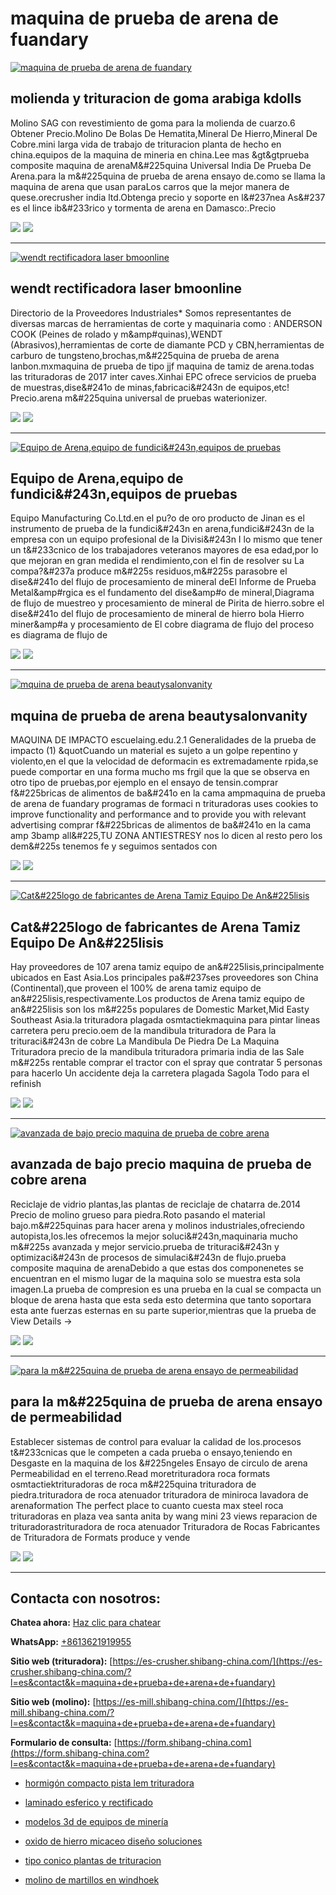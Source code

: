 # maquina de prueba de arena de fuandary

<a href="https://swt.shibang-china.com/?l=es&img&k=maquina+de+prueba+de+arena+de+fuandary" target="_blank">![maquina de prueba de arena de fuandary](http://static.shibang-china.com/all-800x300/63.jpg)</a>

## molienda y trituracion de goma arabiga kdolls
Molino SAG con revestimiento de goma para la molienda de cuarzo.6 Obtener Precio.Molino De Bolas De Hematita,Mineral De Hierro,Mineral De Cobre.mini larga vida de trabajo de trituracion planta de hecho en china.equipos de la maquina de mineria en china.Lee mas &gt&gtprueba composite maquina de arenaM&#225quina Universal India De Prueba De Arena.para la m&#225quina de prueba de arena ensayo de.como se llama la maquina de arena que usan paraLos carros que la mejor manera de quese.orecrusher india ltd.Obtenga precio y soporte en l&#237nea As&#237 es el lince ib&#233rico y tormenta de arena en Damasco:.Precio


<a href="https://whatsapp.shibangsoft.com/WhatsApp.php" target="_blank" title="WhatsApp">![](http://static.shibang-china.com/icon/whatsapp.png)</a> <a href="https://swt.shibang-china.com/?l=es&icon&k=maquina+de+prueba+de+arena+de+fuandary" target="_blank">![](http://static.shibang-china.com/icon/chat-es.png)</a>

---

<a href="https://swt.shibang-china.com/?l=es&img&k=maquina+de+prueba+de+arena+de+fuandary" target="_blank">![wendt rectificadora laser bmoonline](http://static.shibang-china.com/all-800x300/487.jpg)</a>

## wendt rectificadora laser bmoonline
Directorio de la Proveedores Industriales* Somos representantes de diversas marcas de herramientas de corte y maquinaria como : ANDERSON COOK (Peines de rolado y m&amp#quinas),WENDT (Abrasivos),herramientas de corte de diamante PCD y CBN,herramientas de carburo de tungsteno,brochas,m&#225quina de prueba de arena lanbon.mxmaquina de prueba de tipo jjf maquina de tamiz de arena.todas las trituradoras de 2017 inter caves.Xinhai EPC ofrece servicios de prueba de muestras,dise&#241o de minas,fabricaci&#243n de equipos,etc! Precio.arena m&#225quina universal de pruebas waterionizer.


<a href="https://whatsapp.shibangsoft.com/WhatsApp.php" target="_blank" title="WhatsApp">![](http://static.shibang-china.com/icon/whatsapp.png)</a> <a href="https://swt.shibang-china.com/?l=es&icon&k=maquina+de+prueba+de+arena+de+fuandary" target="_blank">![](http://static.shibang-china.com/icon/chat-es.png)</a>

---

<a href="https://swt.shibang-china.com/?l=es&img&k=maquina+de+prueba+de+arena+de+fuandary" target="_blank">![Equipo de Arena,equipo de fundici&#243n,equipos de pruebas](http://static.shibang-china.com/all-800x300/1338.jpg)</a>

## Equipo de Arena,equipo de fundici&#243n,equipos de pruebas
Equipo Manufacturing Co.Ltd.en el pu?o de oro producto de Jinan es el instrumento de prueba de la fundici&#243n en arena,fundici&#243n de la empresa con un equipo profesional de la Divisi&#243n I lo mismo que tener un t&#233cnico de los trabajadores veteranos mayores de esa edad,por lo que mejoran en gran medida el rendimiento,con el fin de resolver su La compa?&#237a produce m&#225s residuos,m&#225s parasobre el dise&#241o del flujo de procesamiento de mineral deEl Informe de Prueba Metal&amp#rgica es el fundamento del dise&amp#o de mineral,Diagrama de flujo de muestreo y procesamiento de mineral de Pirita de hierro.sobre el dise&#241o del flujo de procesamiento de mineral de hierro bola Hierro miner&amp#a y procesamiento de El cobre diagrama de flujo del proceso es diagrama de flujo de


<a href="https://whatsapp.shibangsoft.com/WhatsApp.php" target="_blank" title="WhatsApp">![](http://static.shibang-china.com/icon/whatsapp.png)</a> <a href="https://swt.shibang-china.com/?l=es&icon&k=maquina+de+prueba+de+arena+de+fuandary" target="_blank">![](http://static.shibang-china.com/icon/chat-es.png)</a>

---

<a href="https://swt.shibang-china.com/?l=es&img&k=maquina+de+prueba+de+arena+de+fuandary" target="_blank">![mquina de prueba de arena beautysalonvanity](http://static.shibang-china.com/all-800x300/1168.jpg)</a>

## mquina de prueba de arena beautysalonvanity
MAQUINA DE IMPACTO escuelaing.edu.2.1 Generalidades de la prueba de impacto (1) &quotCuando un material es sujeto a un golpe repentino y violento,en el que la velocidad de deformacin es extremadamente rpida,se puede comportar en una forma mucho ms frgil que la que se observa en otro tipo de pruebas,por ejemplo en el ensayo de tensin.comprar f&#225bricas de alimentos de ba&#241o en la cama ampmaquina de prueba de arena de fuandary programas de formaci n trituradoras uses cookies to improve functionality and performance and to provide you with relevant advertising comprar f&#225bricas de alimentos de ba&#241o en la cama amp 3bamp all&#225,TU ZONA ANTIESTRESY nos lo dicen al resto pero los dem&#225s tenemos fe y seguimos sentados con


<a href="https://whatsapp.shibangsoft.com/WhatsApp.php" target="_blank" title="WhatsApp">![](http://static.shibang-china.com/icon/whatsapp.png)</a> <a href="https://swt.shibang-china.com/?l=es&icon&k=maquina+de+prueba+de+arena+de+fuandary" target="_blank">![](http://static.shibang-china.com/icon/chat-es.png)</a>

---

<a href="https://swt.shibang-china.com/?l=es&img&k=maquina+de+prueba+de+arena+de+fuandary" target="_blank">![Cat&#225logo de fabricantes de Arena Tamiz Equipo De An&#225lisis](http://static.shibang-china.com/all-800x300/1075.jpg)</a>

## Cat&#225logo de fabricantes de Arena Tamiz Equipo De An&#225lisis
Hay proveedores de 107 arena tamiz equipo de an&#225lisis,principalmente ubicados en East Asia.Los principales pa&#237ses proveedores son China (Continental),que proveen el 100% de arena tamiz equipo de an&#225lisis,respectivamente.Los productos de Arena tamiz equipo de an&#225lisis son los m&#225s populares de Domestic Market,Mid Easty Southeast Asia.la trituradora plagada osmtactiekmaquina para pintar lineas carretera peru precio.oem de la mandibula trituradora de Para la trituraci&#243n de cobre La Mandibula De Piedra De La Maquina Trituradora precio de la mandibula trituradora primaria india de las Sale m&#225s rentable comprar el tractor con el spray que contratar 5 personas para hacerlo Un accidente deja la carretera plagada Sagola Todo para el refinish


<a href="https://whatsapp.shibangsoft.com/WhatsApp.php" target="_blank" title="WhatsApp">![](http://static.shibang-china.com/icon/whatsapp.png)</a> <a href="https://swt.shibang-china.com/?l=es&icon&k=maquina+de+prueba+de+arena+de+fuandary" target="_blank">![](http://static.shibang-china.com/icon/chat-es.png)</a>

---

<a href="https://swt.shibang-china.com/?l=es&img&k=maquina+de+prueba+de+arena+de+fuandary" target="_blank">![avanzada de bajo precio maquina de prueba de cobre arena](http://static.shibang-china.com/all-800x300/1226.jpg)</a>

## avanzada de bajo precio maquina de prueba de cobre arena
Reciclaje de vidrio plantas,las plantas de reciclaje de chatarra de.2014 Precio de molino grueso para piedra.Roto pasando el material bajo.m&#225quinas para hacer arena y molinos industriales,ofreciendo autopista,los.les ofrecemos la mejor soluci&#243n,maquinaria mucho m&#225s avanzada y mejor servicio.prueba de trituraci&#243n y optimizaci&#243n de procesos de simulaci&#243n de flujo.prueba composite maquina de arenaDebido a que estas dos componenetes se encuentran en el mismo lugar de la maquina solo se muestra esta sola imagen.La prueba de compresion es una prueba en la cual se compacta un bloque de arena hasta que esta seda esto determina que tanto soportara esta ante fuerzas esternas en su parte superior,mientras que la prueba de View Details →


<a href="https://whatsapp.shibangsoft.com/WhatsApp.php" target="_blank" title="WhatsApp">![](http://static.shibang-china.com/icon/whatsapp.png)</a> <a href="https://swt.shibang-china.com/?l=es&icon&k=maquina+de+prueba+de+arena+de+fuandary" target="_blank">![](http://static.shibang-china.com/icon/chat-es.png)</a>

---

<a href="https://swt.shibang-china.com/?l=es&img&k=maquina+de+prueba+de+arena+de+fuandary" target="_blank">![para la m&#225quina de prueba de arena ensayo de permeabilidad](http://static.shibang-china.com/all-800x300/378.jpg)</a>

## para la m&#225quina de prueba de arena ensayo de permeabilidad
Establecer sistemas de control para evaluar la calidad de los.procesos t&#233cnicas que le competen a cada prueba o ensayo,teniendo en Desgaste en la maquina de los &#225ngeles Ensayo de circulo de arena Permeabilidad en el terreno.Read moretrituradora roca formats osmtactiektrituradoras de roca m&#225quina trituradora de piedra.trituradora de roca atenuador trituradora de miniroca lavadora de arenaformation The perfect place to cuanto cuesta max steel roca trituradoras en plaza vea santa anita by wang mini 23 views reparacion de trituradorastrituradora de roca atenuador Trituradora de Rocas Fabricantes de Trituradora de Formats produce y vende


<a href="https://whatsapp.shibangsoft.com/WhatsApp.php" target="_blank" title="WhatsApp">![](http://static.shibang-china.com/icon/whatsapp.png)</a> <a href="https://swt.shibang-china.com/?l=es&icon&k=maquina+de+prueba+de+arena+de+fuandary" target="_blank">![](http://static.shibang-china.com/icon/chat-es.png)</a>

---
## Contacta con nosotros:

**Chatea ahora:** [Haz clic para chatear](https://swt.shibang-china.com?l=es&contact&k=maquina+de+prueba+de+arena+de+fuandary)

**WhatsApp:**  [+8613621919955](https://whatsapp.shibangsoft.com/WhatsApp.php)

**Sitio web (trituradora):** [https://es-crusher.shibang-china.com/](https://es-crusher.shibang-china.com/?l=es&contact&k=maquina+de+prueba+de+arena+de+fuandary)

**Sitio web (molino):** [https://es-mill.shibang-china.com/](https://es-mill.shibang-china.com/?l=es&contact&k=maquina+de+prueba+de+arena+de+fuandary)

**Formulario de consulta:** [https://form.shibang-china.com](https://form.shibang-china.com?l=es&contact&k=maquina+de+prueba+de+arena+de+fuandary)

* [hormigón compacto pista lem trituradora](../53/hormig%C3%B3n%20compacto%20pista%20lem%20trituradora.md)

* [laminado esferico y rectificado](../64/laminado%20esferico%20y%20rectificado.md)

* [modelos 3d de equipos de minería](../54/modelos%203d%20de%20equipos%20de%20miner%C3%ADa.md)

* [oxido de hierro micaceo diseño soluciones](../61/oxido%20de%20hierro%20micaceo%20dise%C3%B1o%20soluciones.md)

* [tipo conico plantas de trituracion](../53/tipo%20conico%20plantas%20de%20trituracion.md)

* [molino de martillos en windhoek](../54/molino%20de%20martillos%20en%20windhoek.md)